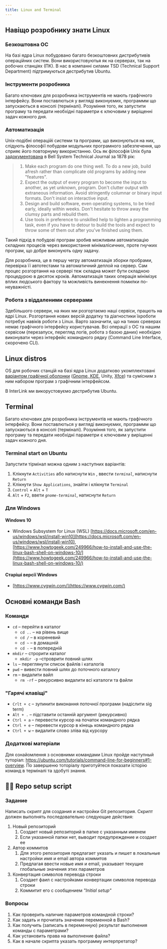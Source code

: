 ```yaml
---
title: Linux and Terminal 
---
```


## Навіщо розробнику знати Linux

### Безкоштовна ОС

На базі ядра Linux побудовано багато безкоштовних дистрибутивів операційних систем. Вони використовуютья як на серверах, так на робочих станціях \(ПК\). В нас в компанні силами TSD \(Technical Support Department\) підтримуються дестрибутив Ubuntu. 

### Інструменти розробника

Багато ключових для розробника інструментів не мають графічного інтерфейсу. Вони поставлються у вигляді виконуємих, программм що запускаються в консолі \(терміналі\). Розуміння того, як запустити програму та передати необхідні параметри є ключовим у виріщенні задач кожного дня. 

### Автоматизація

Unix-подібні операційі системи та програми, що виконуються на них, слідують філософії побудови модульних програмного забезпечення, що сприяє його повторнуму використанню. Ось як філософія Unix була [задокументована](https://archive.org/details/bstj57-6-1899/mode/2up) в Bell System Technical Journal за 1878 рік:

> 1. Make each program do one thing well. To do a new job, build afresh rather than complicate old programs by adding new "features".
> 2. Expect the output of every program to become the input to another, as yet unknown, program. Don't clutter output with extraneous information. Avoid stringently columnar or binary input formats. Don't insist on interactive input.
> 3. Design and build software, even operating systems, to be tried early, ideally within weeks. Don't hesitate to throw away the clumsy parts and rebuild them.
> 4. Use tools in preference to unskilled help to lighten a programming task, even if you have to detour to build the tools and expect to throw some of them out after you've finished using them.

Такий підхід в побудові програм зробив можливим автоматизацію складних процесів через використання мінімалісичних, проте гнучких програм, що добре виконують одну задачу. 

Для розробника, це в першу чегру автоматизація зборки пробрами, перевірка її автотестами та автоматичний деплой на сервер. Сам процес розгортання на сервері теж складна может бути складною процедурою в десяток кроків. Автоматизація таких операція мінімізує вплих людського фактору та можливість винекнення помилки по-неуважністі. 

### Робота з віддаленими серверами

Здебільшого сервери, на яких ми розгортаємо наші сервіси, працють на ядрі Linux. Розгортання нових версій додатку та діагностики їхроботи потребує навіків роботи з Linux. Варто зазначити, що на тиких среверах немає графічного інтерфейсу користувачав. Всі операції з ОС та нашим сервісом \(перезапуск, перегляд логів, робота з базою даних\) необхідно виконувати через інтерфейс командного рядку \(Command Line Interface, скорочено CLI\). 

## Linux distros

OS для робочих станцій на базі ядра Linux додатково укомплектовані [варіантом графічної оболонки](https://ubuntu.com/download/flavours) \([Gnome](https://www.gnome.org/),[ KDE](https://kde.org/), Unity, [Xfce](https://www.xfce.org/)\) та сумісним з ним набором програм з графічним інтерфейсом. 

В InterLink ми викорустовуємо дестрибутив Ubuntu. 

## Terminal

Багато ключових для розробника інструментів не мають графічного інтерфейсу. Вони поставлються у вигляді виконуємих, программм що запускаються в консолі \(терміналі\). Розуміння того, як запустити програму та передати необхідні параметри є ключовим у виріщенні задач кожного дня. 

### Terminal start on Ubuntu

Запустити тірмінал можна одним з наступних варіантів:

1. Клікнути `Activities` або натиснути `Win` , ввести _`terminal`_, натиснути `Return` 
2. Клікнути `Show Applications`, знайти і клікнути `Terminal`
3. `Control` + `Alt` + `T`
4. `Alt` + `F2`, ввети _`gnome-terminal`_, натиснути `Return`

### Для Windows

#### Windows 10

* Windows Subsystem for Linux \(WSL\) [https://docs.microsoft.com/en-us/windows/wsl/install-win10](https://docs.microsoft.com/en-us/windows/wsl/install-win10), [https://www.howtogeek.com/249966/how-to-install-and-use-the-linux-bash-shell-on-windows-10/](https://www.howtogeek.com/249966/how-to-install-and-use-the-linux-bash-shell-on-windows-10/)

#### Старіші версії Windows

* [https://www.cygwin.com/](https://www.cygwin.com/)

## Основні команди Bash

### Команди

* `cd` – перейти в каталог 
  * `cd ..` – на рівень вище
  * `cd /` –  в кореневий
  * `cd ~` – в домашній
  * `сd -` – в попередній
* `mkdir` – строрити каталог
  * `mkdir -p` –строврити повний шлях
* `ls` – переглянути список файлів і каталогів
* `pwd` – вивести повний шлях до поточного каталогу
* `rm` – видалити вайл
  * `rm -rf` – рекурсивно видалити всі каталоги та файли

### "Гарячі клавіщі"

* `Crlt + c` – зупинити виконання поточної програми \(надіслити sig term\)
* `Alt + .` – підставити останній аргумент \(рекурсивно\)
* `Ctrl + a` – перевести курсор на початок командного рядка
* `Ctrl + e` – перевести курсор в кінець командного рядка
* `Ctrl + w` – видалити слово зліва від курсору

### Додаткові матеріали

Для ознайомлення з основними командами Linux пройде наступный туторіал: https://ubuntu.com/tutorials/command-line-for-beginners#1-overview. По завершеню тоторіалу приготуйтеся показати історію команд в терміналі та здобуті знання. 

## 👨‍💻 Repo setup script

### Задание

Написать скрипт для создания и настройки Git репозитория. Скрипт должен выполнять последовательно следующие действия:

1. Новый репозиторий
   1. Создает новый репозиторий в папке с указанным именем
   2. Если указанной папки нет, выводит предупреждение и создает ее
2. Автор коммитов
   1. Для этого репозитория предлагает указать и пишет в локальные настройки имя и email автора коммитов
   2. Предлагая ввести новые имя и email, указывает текущие глобальные значения этих параметров
3. Конвертация символов перевода строки
   1. Создает фаил с настройками конвертации символов перевода строки
   2. Коммитит его с сообщением _"Initial setup"_ 

### Вопросы

1. Как проверить наличие параметров командной строки?
2. Как задать и прочитать значение переменной в Bash?
3. Как получить \(записать в переменную\) результат выполнения команды с параметрами?
4. Как установить права на выполнение файла?
5. Как в начале скрипта указать программу интерпретатор?

